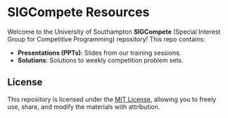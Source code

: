 # SIGCompete Resources

Welcome to the University of Southampton **SIGCompete** (Special Interest Group for Competitive Programming) repository! This repo contains:

- **Presentations (PPTs)**: Slides from our training sessions.
- **Solutions**: Solutions to weekly competition problem sets.

## License

This repository is licensed under the [MIT License](LICENSE), allowing you to freely use, share, and modify the materials with attribution.
